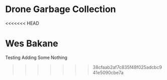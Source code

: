 # Drone Garbage Collection
<<<<<<< HEAD

Wes Bakane
=======
Testing Adding Some Nothing
>>>>>>> 38cfaab2af7c835f48f025adcbc941e5090cbe7a
